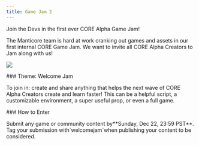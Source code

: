 ```yaml
---
title: Game Jam 2
---
```

Join the Devs in the first ever CORE Alpha Game Jam!



The Manticore team is hard at work cranking out games and assets in our first internal CORE Game Jam. We want to invite all CORE Alpha Creators to Jam along with us!

![](/img/index_screenshot_1.png)

\### Theme: Welcome Jam

To join in: create and share anything that helps the next wave of CORE Alpha Creators create and learn faster! This can be a helpful script, a customizable environment, a super useful prop, or even a full game.



\### How to Enter

Submit any game or community content by\*\*Sunday, Dec 22, 23:59 PST\*\*. Tag your submission with\`welcomejam\`when publishing your content to be considered.
